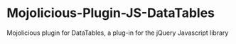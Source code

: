 # Mojolicious-Plugin-JS-DataTables
Mojolicious plugin for DataTables, a plug-in for the jQuery Javascript library
